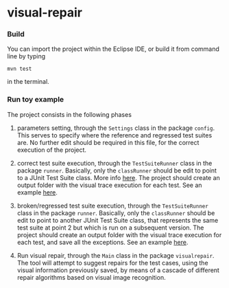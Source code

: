 # visual-repair

###  Build

You can import the project within the Eclipse IDE, or build it from command line by typing

`mvn test`

in the terminal.

###  Run toy example

The project consists in the following phases

1. parameters setting, through the `Settings` class in the package `config`. This serves to specify where the reference and regressed test suites are. No further edit should be required in this file, for the correct execution of the project.

2. correct test suite execution, through the `TestSuiteRunner` class in the package `runner`. Basically, only the `classRunner` should be edit to point to a JUnit Test Suite class. More info [here](https://github.com/junit-team/junit4/wiki/aggregating-tests-in-suites). The project should create an output folder with the visual trace execution for each test. See an example [here](https://github.com/tsigalko18/visual-repair/tree/master/tool/claroline).

3.  broken/regressed test suite execution, through the `TestSuiteRunner` class in the package `runner`. Basically, only the `classRunner` should be edit to point to another JUnit Test Suite class, that represents the same test suite at point 2 but which is run on a subsequent version. The project should create an output folder with the visual trace execution for each test, and save all the exceptions. See an example [here](https://github.com/tsigalko18/visual-repair/tree/master/tool/clarolineDirectBreakage).

4. Run visual repair, through the `Main` class in the package `visualrepair`. The tool will attempt to suggest repairs for the test cases, using the visual information previously saved, by means of a cascade of different repair algorithms based on visual image recognition.